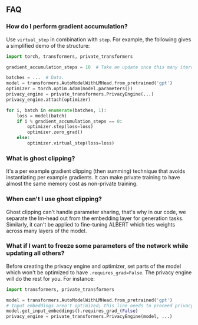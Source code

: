## FAQ

### How do I perform gradient accumulation?

Use `virtual_step` in combination with `step`. For example, the following gives a simplified demo of the structure:

```python
import torch, transformers, private_transformers

gradient_accumulation_steps = 10  # Take an update once this many iterations.

batches = ...  # Data.
model = transformers.AutoModelWithLMHead.from_pretrained('gpt')
optimizer = torch.optim.Adam(model.parameters())
privacy_engine = private_transformers.PrivacyEngine(...)
privacy_engine.attach(optimizer)

for i, batch in enumerate(batches, 1):
    loss = model(batch)
    if i % gradient_accumulation_steps == 0:
        optimizer.step(loss=loss)
        optimizer.zero_grad()
    else:
        optimizer.virtual_step(loss=loss)
```

### What is ghost clipping?

It's a per example gradient clipping (then summing) technique that avoids instantiating per example gradients. It can
make private training to have almost the same memory cost as non-private training.

### When can't I use ghost clipping?

Ghost clipping can't handle parameter sharing, that's why in our code, we separate the lm-head out from the embedding
layer for generation tasks. Similarly, it can't be applied to fine-tuning ALBERT which ties weights across many layers
of the model.

### What if I want to freeze some parameters of the network while updating all others?

Before creating the privacy engine and optimizer, set parts of the model which won't be optimized to
have `.requires_grad=False`. The privacy engine will do the rest for you. For instance:

```python
import transformers, private_transformers

model = transformers.AutoModelWithLMHead.from_pretrained('gpt')
# Input embeddings aren't optimized; this line needs to proceed privacy engine creation.
model.get_input_embeddings().requires_grad_(False)
privacy_engine = private_transformers.PrivacyEngine(model, ...)
```